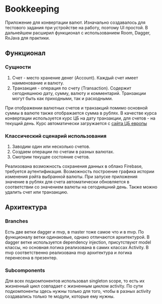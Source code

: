 # Bookkeeping
Приложение для конвертации валют. Изначально создавалось для тестового задания при устройстве на работу, 
поэтому UI простой. В дальнейшем расширил функционал с использованием Room, Dagger, RxJava для практики.  

## Функционал

### Сущности
1. Счет - место хранение денег (Account). Каждый счет имеет наименование и валюту.
2. Транзакция - операция по счету (Transaction). Содержит сегодняшнюю дату, сумму, валюту и комментарий. Транзакции могут быть как приходными, так и расходными.

При отображении валютных счетов и транзакций помимо основной суммы в валюте также отображается сумма в рублях. В качестве курса конвертации используется курс ЦБ на дату транзакции, для счетов - на текущий день. Курс автоматически загружается с [сайта ЦБ европы](https://www.ecb.europa.eu/stats/)

### Классический сценарий использования
1. Заводим один или несколько счетов.
2. Создаем операции по счетам в разных валютах.
3. Смотрим текущее состояние счетов.

Реализована возможность сохранения данных в облако Firebase, требуется аутентификация.
Возможность построение графика истории изменения рэйта выбранной валюты.
При запуске приложения значение в рублях для счета автоматически обновляется в соответствии со значением валюты на сегодняшний день.
Также можно удалить счет или транзакцию.

## Архитектура

### Branches
Есть две ветки dagger и mvp, в master тоже самое что и в mvp. По функционалу ветки одинаковые, однако отличаются архитектурой. В dagger ветке используется  dependency injection, присутствуют model классы, но основная логика реализована в самих классах Activity. В mvp соответственно реализована mvp архитектура и логика перенесена в презентер.

### Subcomponents
Для всех подкомпонентов использовал singleton scope, то есть их жизненный цикл совпадает с жизненным циклом activity. По сути подкомпоненты здесь нужны только для того, чтобы в разных activity создавались только те модули, которые ему нужны. 
